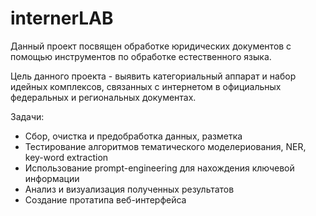 # internerLAB

Данный проект посвящен обработке юридических документов с помощью инструментов по обработке естественного языка.

Цель данного проекта - выявить категориальный аппарат и набор идейных комплексов, связанных с интернетом в официальных федеральных и региональных документах.

Задачи: 
- Сбор, очистка и предобработка данных, разметка 
- Тестирование алгоритмов тематического моделериования, NER, key-word extraction
- Использование prompt-engineering для нахождения ключевой информации
- Анализ и визуализация полученных результатов 
- Создание протатипа веб-интерфейса
